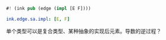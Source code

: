
```rs
#! (ink pub (edge (impl [E F])))
```

```yaml
ink.edge.sa.impl: [E, F]
```

单个类型可以是复合类型、某种抽象的实现后元素。导数的逆过程？
